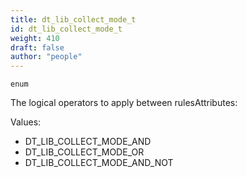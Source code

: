 ```yaml
---
title: dt_lib_collect_mode_t
id: dt_lib_collect_mode_t
weight: 410
draft: false
author: "people"
---
```


`enum`

The logical operators to apply between rulesAttributes:

Values:
* DT_LIB_COLLECT_MODE_AND
* DT_LIB_COLLECT_MODE_OR
* DT_LIB_COLLECT_MODE_AND_NOT


